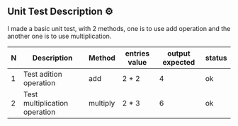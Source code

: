 ## Unit Test Description ⚙️

I made a basic unit test, with 2 methods, one is to use add operation and the another one is to use multiplication.

| N | Description                    | Method      | entries value       | output expected | status |
|---|--------------------------------|-------------|---------------------|-----------------|--------|
| 1 | Test adition operation         | add         | 2 + 2               | 4               | ok     |
| 2 | Test multiplication operation  | multiply    | 2 * 3               | 6               | ok     |
